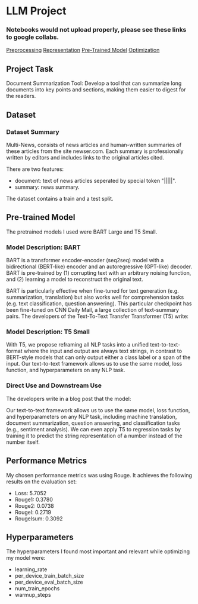 # LLM Project

### Notebooks would not upload properly, please see these links to google collabs. 
[Preprocessing](https://colab.research.google.com/drive/1RHpvMXorbQCSCzSvlye5sLN7c0eDLGxA#scrollTo=O2kpmZaEdZ0z)
[Representation](https://colab.research.google.com/drive/1M6UltVPh_HoUPlJzLhxEGi79O-rEQTpi#scrollTo=KAikIGa5kPpz)
[Pre-Trained Model](https://colab.research.google.com/drive/1oPaL8uHaa1-b0BYu_n6nybxK6T9S96BR#scrollTo=lsiC1u21-Ifi)
[Optimization](https://colab.research.google.com/drive/1niI11aARnmpsV_8O42Ge7yuIJRJfh8kd#scrollTo=ORshxmM4UNnD&uniqifier=1)

## Project Task

Document Summarization Tool: Develop a tool that can summarize long documents into key points and sections, making them easier to digest for the readers.

## Dataset

### Dataset Summary
Multi-News, consists of news articles and human-written summaries of these articles from the site newser.com. Each summary is professionally written by editors and includes links to the original articles cited.

There are two features:

- document: text of news articles seperated by special token "|||||".
- summary: news summary.

The dataset contains a train and a test split.

## Pre-trained Model

The pretrained models I used were BART Large and T5 Small.

### Model Description: BART

BART is a transformer encoder-encoder (seq2seq) model with a bidirectional (BERT-like) encoder and an autoregressive (GPT-like) decoder. BART is pre-trained by (1) corrupting text with an arbitrary noising function, and (2) learning a model to reconstruct the original text.

BART is particularly effective when fine-tuned for text generation (e.g. summarization, translation) but also works well for comprehension tasks (e.g. text classification, question answering). This particular checkpoint has been fine-tuned on CNN Daily Mail, a large collection of text-summary pairs.
The developers of the Text-To-Text Transfer Transformer (T5) write:

### Model Description: T5 Small

With T5, we propose reframing all NLP tasks into a unified text-to-text-format where the input and output are always text strings, in contrast to BERT-style models that can only output either a class label or a span of the input. Our text-to-text framework allows us to use the same model, loss function, and hyperparameters on any NLP task.

### Direct Use and Downstream Use
The developers write in a blog post that the model:

Our text-to-text framework allows us to use the same model, loss function, and hyperparameters on any NLP task, including machine translation, document summarization, question answering, and classification tasks (e.g., sentiment analysis). We can even apply T5 to regression tasks by training it to predict the string representation of a number instead of the number itself.

## Performance Metrics
My chosen performance metrics was using Rouge.
It achieves the following results on the evaluation set:
- Loss: 5.7052
- Rouge1: 0.3780
- Rouge2: 0.0738
- Rougel: 0.2719
- Rougelsum: 0.3092

## Hyperparameters

The hyperparameters I found most important and relevant while optimizing my model were:
- learning_rate
- per_device_train_batch_size
- per_device_eval_batch_size
- num_train_epochs
- warmup_steps
